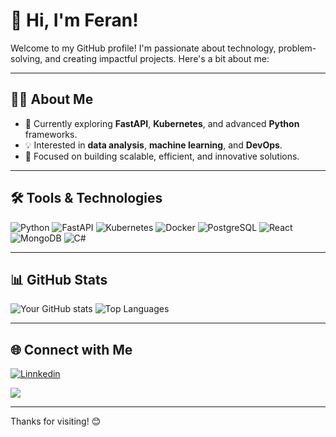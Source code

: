 # 👋 Hi, I'm Feran!

Welcome to my GitHub profile! I'm passionate about technology, problem-solving, and creating impactful projects. Here's a bit about me:

---

## 🧑‍💻 About Me
- 🌱 Currently exploring **FastAPI**, **Kubernetes**, and advanced **Python** frameworks.
- 💡 Interested in **data analysis**, **machine learning**, and **DevOps**.
- 🎯 Focused on building scalable, efficient, and innovative solutions.

---

## 🛠️ Tools & Technologies
![Python](https://img.shields.io/badge/-Python-3776AB?logo=python&logoColor=white&style=flat)
![FastAPI](https://img.shields.io/badge/-FastAPI-009688?logo=fastapi&logoColor=white&style=flat)
![Kubernetes](https://img.shields.io/badge/-Kubernetes-326CE5?logo=kubernetes&logoColor=white&style=flat)
![Docker](https://img.shields.io/badge/-Docker-2496ED?logo=docker&logoColor=white&style=flat)
![PostgreSQL](https://img.shields.io/badge/-PostgreSQL-336791?logo=postgresql&logoColor=white&style=flat)
![React](https://img.shields.io/badge/-React-61DAFB?logo=react&logoColor=black&style=flat)
![MongoDB](https://img.shields.io/badge/-MongoDB-508f3f?logo=mongodb&logoColor=white&style=flat)
![C#](https://img.shields.io/badge/-C%23-239120?logo=csharp&logoColor=white&style=flat)


---

## 📊 GitHub Stats
![Your GitHub stats](https://github-readme-stats.vercel.app/api?username=fcolome14&show_icons=true&theme=radical)
![Top Languages](https://github-readme-stats.vercel.app/api/top-langs/?username=fcolome14&layout=compact&theme=radical)

---

## 🌐 Connect with Me
[![Linnkedin](	https://img.shields.io/badge/LinkedIn-0077B5?style=for-the-badge&logo=linkedin&logoColor=white)](https://www.linkedin.com/in/fcolome/)

[<img src="https://img.shields.io/badge/Send%20Email-ferrancolomsanz@gmail@gmail.com-red">](mailto:ferrancolomsanz@gmail@gmail.com)

---

Thanks for visiting! 😊
